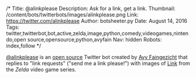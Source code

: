 /*
Title: @alinkplease
Description: Ask for a link, get a link.
Thumbnail: /content/bots/twitterbots/images/alinkplease.png
Link: https://twitter.com/alinkplease
Author: botsheeter.py
Date: August 14, 2016
Tags: twitter,twitterbot,bot,active,zelda,image,python,comedy,videogames,nintendo,open source,opensource,python,avyfain
Nav: hidden
Robots: index,follow
*/

[@alinkplease](https://twitter.com/alinkplease) is an [open source](https://github.com/avyfain/a-link-please) Twitter bot created by [Avy Faingezicht](https://twitter.com/avyfain) that replies to "link requests" ("send me a link please!") with images of [Link](https://en.wikipedia.org/wiki/Link_(The_Legend_of_Zelda)) from the *Zelda* video game series.

